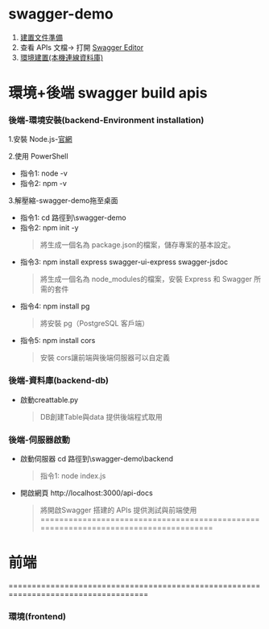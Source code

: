 # swagger-demo
1. [建置文件準備](https://docs.google.com/document/d/1_kSVEw1GDWATSK60A1N0HSHbuMcFfXT5VePlorIuKQg/edit?tab=t.5jst5rcf4n5z)
2. 查看 APIs 文檔-> 打開 [Swagger Editor](https://editor.swagger.io/) 
3. [環境建置(本機連線資料庫)](https://docs.google.com/document/d/1_kSVEw1GDWATSK60A1N0HSHbuMcFfXT5VePlorIuKQg/edit?tab=t.buy4itt0tk0#heading=h.da7lmvekh7xh)

# 環境+後端 swagger build apis
### 後端-環境安裝(backend-Environment installation)
1.安裝 Node.js-[官網](https://nodejs.org/en)

2.使用 PowerShell
- 指令1: node -v
- 指令2: npm -v

3.解壓縮-swagger-demo拖至桌面
- 指令1: cd 路徑到\swagger-demo
- 指令2: npm init -y
  > 將生成一個名為 package.json的檔案，儲存專案的基本設定。
- 指令3: npm install express swagger-ui-express swagger-jsdoc
  > 將生成一個名為 node_modules的檔案，安裝 Express 和 Swagger 所需的套件
- 指令4: npm install pg
  > 將安裝 pg（PostgreSQL 客戶端）
- 指令5: npm install cors
  > 安裝 cors讓前端與後端伺服器可以自定義

### 後端-資料庫(backend-db) 
- 啟動creattable.py
  > DB創建Table與data 提供後端程式取用

### 後端-伺服器啟動
- 啟動伺服器 cd 路徑到\swagger-demo\backend
  > 指令1: node index.js
- 開啟網頁 http://localhost:3000/api-docs
  > 將開啟Swagger 搭建的 APIs 提供測試與前端使用
====================================================================================
# 前端
==================================================================================== 
### 環境(frontend)
>
